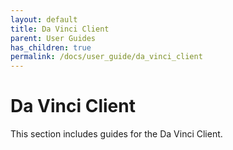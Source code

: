 ```yaml
---
layout: default
title: Da Vinci Client
parent: User Guides
has_children: true
permalink: /docs/user_guide/da_vinci_client
---
```

# Da Vinci Client

This section includes guides for the Da Vinci Client.